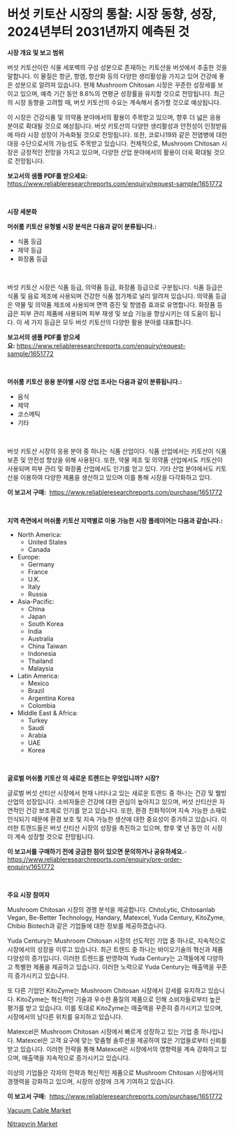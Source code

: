 <p><h1>버섯 키토산 시장의 통찰: 시장 동향, 성장, 2024년부터 2031년까지 예측된 것</h1></p><p><strong>시장 개요 및 보고 범위</strong></p>
<p><p>버섯 키토산이란 식물 세포벽의 구성 성분으로 존재하는 키토산을 버섯에서 추출한 것을 말합니다. 이 물질은 항균, 항염, 항산화 등의 다양한 생리활성을 가지고 있어 건강에 좋은 성분으로 알려져 있습니다. 현재 Mushroom Chitosan 시장은 꾸준한 성장세를 보이고 있으며, 예측 기간 동안 8.6%의 연평균 성장률을 유지할 것으로 전망됩니다. 최근의 시장 동향을 고려할 때, 버섯 키토산의 수요는 계속해서 증가할 것으로 예상됩니다. </p><p>이 시장은 건강식품 및 의약품 분야에서의 활용이 주목받고 있으며, 향후 더 넓은 응용 분야로 확대될 것으로 예상됩니다. 버섯 키토산의 다양한 생리활성과 안전성이 인정받음에 따라 시장 성장이 가속화될 것으로 전망됩니다. 또한, 코로나19와 같은 전염병에 대한 대응 수단으로서의 가능성도 주목받고 있습니다. 전체적으로, Mushroom Chitosan 시장은 긍정적인 전망을 가지고 있으며, 다양한 산업 분야에서의 활용이 더욱 확대될 것으로 전망됩니다.</p></p>
<p><strong>보고서의 샘플 PDF를 받으세요:</strong> <a href="https://www.reliableresearchreports.com/enquiry/request-sample/1651772">https://www.reliableresearchreports.com/enquiry/request-sample/1651772</a></p>
<p>&nbsp;</p>
<p><strong>시장 세분화</strong></p>
<p><strong>머쉬룸 키토산 유형별 시장 분석은 다음과 같이 분류됩니다.:</strong></p>
<p><ul><li>식품 등급</li><li>제약 등급</li><li>화장품 등급</li></ul></p>
<p>&nbsp;</p>
<p><p>버섯 키토산 시장은 식품 등급, 의약품 등급, 화장품 등급으로 구분됩니다. 식품 등급은 식품 및 음료 제조에 사용되며 건강한 식품 첨가제로 널리 알려져 있습니다. 의약품 등급은 약물 및 의약품 제조에 사용되며 면역 증진 및 항염증 효과로 유명합니다. 화장품 등급은 피부 관리 제품에 사용되며 피부 재생 및 보습 기능을 향상시키는 데 도움이 됩니다. 이 세 가지 등급은 모두 버섯 키토산의 다양한 활용 분야를 대표합니다.</p></p>
<p><strong>보고서의 샘플 PDF를 받으세요:</strong>&nbsp;<a href="https://www.reliableresearchreports.com/enquiry/request-sample/1651772">https://www.reliableresearchreports.com/enquiry/request-sample/1651772</a></p>
<p>&nbsp;</p>
<p><strong> 머쉬룸 키토산 응용 분야별 시장 산업 조사는 다음과 같이 분류됩니다.:</strong></p>
<p><ul><li>음식</li><li>제약</li><li>코스메틱</li><li>기타</li></ul></p>
<p>&nbsp;</p>
<p><p>버섯 키토산 시장의 응용 분야 중 하나는 식품 산업이다. 식품 산업에서는 키토산이 식품 보존 및 안전성 향상을 위해 사용된다. 또한, 약물 제조 및 의약품 산업에서도 키토산이 사용되며 피부 관리 및 화장품 산업에서도 인기를 얻고 있다. 기타 산업 분야에서도 키토산을 이용하여 다양한 제품을 생산하고 있으며 이를 통해 시장을 다각화하고 있다.</p></p>
<p><strong>이 보고서 구매:</strong>&nbsp; <a href="https://www.reliableresearchreports.com/purchase/1651772">https://www.reliableresearchreports.com/purchase/1651772</a></p>
<p>&nbsp;</p>
<p><strong>지역 측면에서 머쉬룸 키토산 지역별로 이용 가능한 시장 플레이어는 다음과 같습니다.:</strong></p>
<p><ul>
    <li>
        North America:
        <ul>
            <li>United States</li>
            <li>Canada</li>
        </ul>
    </li>
    <li>
        Europe:
        <ul>
            <li>Germany</li>
            <li>France</li>
            <li>U.K.</li>
            <li>Italy</li>
            <li>Russia</li>
        </ul>
    </li>
    <li>
        Asia-Pacific:
        <ul>
            <li>China</li>
            <li>Japan</li>
            <li>South Korea</li>
            <li>India</li>
            <li>Australia</li>
            <li>China Taiwan</li>
            <li>Indonesia</li>
            <li>Thailand</li>
            <li>Malaysia</li>
        </ul>
    </li>
    <li>
        Latin America:
        <ul>
            <li>Mexico</li>
            <li>Brazil</li>
            <li>Argentina Korea</li>
            <li>Colombia</li>
        </ul>
    </li>
    <li>
        Middle East & Africa:
        <ul>
            <li>Turkey</li>
            <li>Saudi</li>
            <li>Arabia</li>
            <li>UAE</li>
            <li>Korea</li>
        </ul>
    </li>
    </ul></p>
<p>&nbsp;</p>
<p><strong>글로벌 머쉬룸 키토산 의 새로운 트렌드는 무엇입니까? 시장?</strong></p>
<p><p>글로벌 버섯 산티산 시장에서 현재 나타나고 있는 새로운 트렌드 중 하나는 건강 및 웰빙 산업의 성장입니다. 소비자들은 건강에 대한 관심이 높아지고 있으며, 버섯 산티산은 자연적인 건강 보조제로 인기를 얻고 있습니다. 또한, 환경 친화적이며 지속 가능한 소재로 인식되기 때문에 환경 보호 및 지속 가능한 생산에 대한 중요성이 증가하고 있습니다. 이러한 트렌드들은 버섯 산티산 시장의 성장을 촉진하고 있으며, 향후 몇 년 동안 이 시장이 계속 성장할 것으로 전망됩니다.</p></p>
<p><strong>이 보고서를 구매하기 전에 궁금한 점이 있으면 문의하거나 공유하세요.</strong>- <a href="https://www.reliableresearchreports.com/enquiry/pre-order-enquiry/1651772">https://www.reliableresearchreports.com/enquiry/pre-order-enquiry/1651772</a></p>
<p>&nbsp;</p>
<p><strong>주요 시장 참여자</strong></p>
<p><p>Mushroom Chitosan 시장의 경쟁 분석을 제공합니다. ChitoLytic, Chitosanlab Vegan, Be-Better Technology, Handary, Matexcel, Yuda Century, KitoZyme, Chibio Biotech과 같은 기업들에 대한 정보를 제공하겠습니다.</p><p>Yuda Century는 Mushroom Chitosan 시장의 선도적인 기업 중 하나로, 지속적으로 시장에서의 성장을 이루고 있습니다. 최근 트렌드 중 하나는 바이오기술의 혁신과 제품 다양성의 증가입니다. 이러한 트렌드를 반영하여 Yuda Century는 고객들에게 다양하고 특별한 제품을 제공하고 있습니다. 이러한 노력으로 Yuda Century는 매출액을 꾸준히 증가시키고 있습니다.</p><p>또 다른 기업인 KitoZyme는 Mushroom Chitosan 시장에서 강세를 유지하고 있습니다. KitoZyme는 혁신적인 기술과 우수한 품질의 제품으로 인해 소비자들로부터 높은 평가를 받고 있습니다. 이를 토대로 KitoZyme는 매출액을 꾸준히 증가시키고 있으며, 시장에서의 남다른 위치를 유지하고 있습니다.</p><p>Matexcel은 Mushroom Chitosan 시장에서 빠르게 성장하고 있는 기업 중 하나입니다. Matexcel은 고객 요구에 맞는 맞춤형 솔루션을 제공하여 많은 기업들로부터 신뢰를 받고 있습니다. 이러한 전략을 통해 Matexcel은 시장에서의 영향력을 계속 강화하고 있으며, 매출액을 지속적으로 증가시키고 있습니다.</p><p>이상의 기업들은 각자의 전략과 혁신적인 제품으로 Mushroom Chitosan 시장에서의 경쟁력을 강화하고 있으며, 시장의 성장에 크게 기여하고 있습니다.</p></p>
<p><strong>이 보고서 구매:</strong>&nbsp;&nbsp;<a href="https://www.reliableresearchreports.com/purchase/1651772">https://www.reliableresearchreports.com/purchase/1651772</a></p>
<p><p><a href="https://github.com/globismark/Market-Research-Report-List-2/blob/main/vacuum-cable-market.md">Vacuum Cable Market</a></p><p><a href="https://noble-drawer-34c.notion.site/Nitrapyrin-Market-Size-and-Growth-Market-Segmentation-Regional-and-Country-Breakdowns-and-Market--b7ca3fa29cc6421881608a104e9da404">Nitrapyrin Market</a></p></p>
